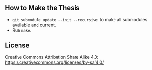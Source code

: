 ## How to Make the Thesis

 - `git submodule update --init --recursive`: to make all submodules available and current.
 - Run `make`.

## License

Creative Commons Attribution Share Alike 4.0:
https://creativecommons.org/licenses/by-sa/4.0/
